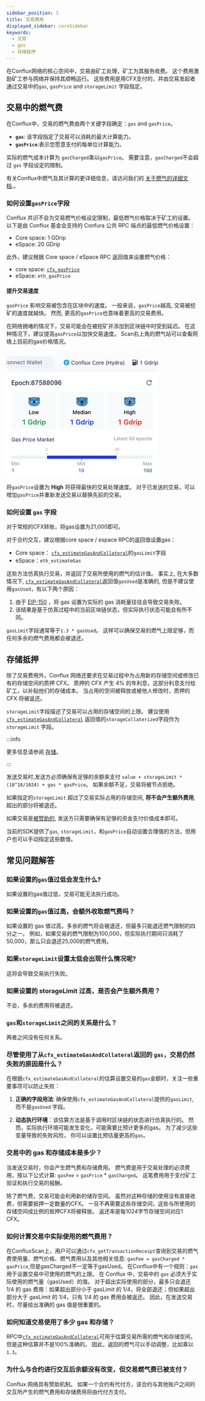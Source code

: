 ```yaml
---
sidebar_position: 3
title: 交易费用
displayed_sidebar: coreSidebar
keywords:
  - 交易
  - gas
  - 存储抵押
---
```


在Conflux网络的核心空间中，交易由矿工处理，矿工为其服务收费。 这个费用激励矿工参与网络并保持其顺畅运行。 这些费用是用CFX支付的，并由交易发起者通过交易中的`gas`, `gasPrice` and `storageLimit` 字段指定。

## 交易中的燃气费

在Conflux中，交易的燃气费由两个关键字段确定：`gas` and `gasPrice`。

- **`gas`**: 该字段指定了交易可以消耗的最大计算能力。
- **`gasPrice`**:表示您愿意支付的每单位计算能力。

实际的燃气成本计算为 `gasCharged`乘以`gasPrice`。 需要注意，`gasCharged`不会超过 `gas` 字段设定的限制。

有关Conflux中燃气及其计算的更详细信息，请访问我们的 [关于燃气的详细文档](../../zh-CN/docs/general/conflux-basics/gas.md).。

### 如何设置`gasPrice`字段

Conflux 共识不会为交易燃气价格设定限制，最低燃气价格取决于矿工的设置。 以下是由 Conflux 基金会支持的 Confura 公共 RPC 端点的最低燃气价格设置：

- Core space: 1 GDrip
- eSpace: 20 GDrip

此外，建议根据 Core space / eSpace RPC 返回值来设置燃气价格：

- core space: [`cfx_gasPrice`](/docs/core/build/json-rpc/cfx-namespace#cfx_gasprice)
- eSpace: `eth_gasPrice`

#### 提升交易速度

`gasPrice` 影响交易被包含在区块中的速度。 一般来说，`gasPrice`越高, 交易被挖矿的速度就越快。 然而, 更高的`gasPrice`也意味着更高的交易费用。

在网络拥堵的情况下，交易可能会在被挖矿并添加到区块链中时受到延迟。 在这种情况下，建议提高`gasPrice`以加快交易速度。 Scan右上角的燃气站可以查看网络上目前的gas价格情况。

![](./img/scan-gas-price2.png)

将`gasPrice`设置为 **High** 将获得最快的交易处理速度。 对于已发送的交易，可以增加`gasPrice`并重新发送交易以替换先前的交易。

### 如何设置 `gas` 字段

对于常规的CFX转账，将gas设置为21,000即可。

对于合约交互，建议根据core space / espace RPC的返回值设置gas：

- Core space： [`cfx_estimateGasAndCollateral`](/docs/core/build/json-rpc/cfx-namespace/#cfx_estimategasandcollateral)的`gasLimit`字段
- eSpace：`eth_estimateGas`

这些方法仿真执行交易，并返回了交易所使用的燃气的估计值。 事实上, 在大多数情况下, [`cfx_estimateGasAndCollateral`](/docs/core/build/json-rpc/cfx-namespace/#cfx_estimategasandcollateral)返回值`gasUsed`是准确的, 但是不建议使用`gasUsed`，有以下两个原因：

1. 由于 [EIP-150](https://eips.ethereum.org/EIPS/eip-150) ，将 gas 设置为实际的 gas 消耗量往往会导致交易失败。
2. 该结果是基于仿真过程中的当前区块链状态，但实际执行状态可能会有所不同。

`gasLimit`字段通常等于`1.3 * gasUsed`。 这样可以确保交易的燃气上限足够，而任何多余的燃气费用都会被退还。

## 存储抵押

除了交易费用外，Conflux 网络还要求在交易过程中为占用新的存储空间或修改已有的存储空间的质押 CFX。 质押的 CFX 产生 4% 的年利息，这部分利息支付给矿工，以补贴他们的存储成本。 当占用的空间被释放或被他人修改时，质押的 CFX 将被返还。

`storageLimit`字段描述了交易可以占用的存储空间的上限。 建议使用 [`cfx_estimateGasAndCollateral`](../../build/json-rpc/cfx-namespace.md#cfx_estimategasandcollateral) 返回值的`storageCollaterized`字段作为 `storageLimit` 字段。

:::info

更多信息请参阅 [存储](../storage.md)。

:::

发送交易时,发送方必须确保有足够的余额来支付 `value + storageLimit * (10^18/1024) + gas * gasPrice`。 如果余额不足，交易将被节点拒绝。

如果指定的`storageLimit` 超过了交易实际占用的存储空间, **将不会产生额外费用**,超出的部分将被退还。

如果交易是[被赞助的](../internal-contracts/sponsor-whitelist-control.md), 发送方只需要确保有足够的资金支付价值成本即可。

当前的SDK提供了`gas`, `storageLimit`，和`gasPrice`自动设置合理值的方法，但用户也可以手动指定这些数值。

## 常见问题解答

### 如果设置的`gas`值过低会发生什么?

如果设置的gas值过低，交易可能无法执行成功。

### 如果设置的`gas`值过高，会额外收取燃气费吗？

如果设置的 gas 值过高，多余的燃气将会被退还，但最多只能退还燃气限制的四分之一。 例如，如果交易的燃气限制为100,000，但实际执行期间只消耗了50,000，那么只会退还25,000的燃气费用。

### 如果`storageLimit`设置太低会出现什么情况呢?

这将会导致交易执行失败。

### 如果设置的 storageLimit 过高，是否会产生额外费用？

不会，多余的费用将被退还。

### `gas`和`storageLimit`之间的关系是什么？

两者之间没有任何关系。

### 尽管使用了从`cfx_estimateGasAndCollateral`返回的 `gas`，交易仍然失败的原因是什么？

在根据`cfx_estimateGasAndCollateral`的估算设置交易的`gas`金额时，关注一些重要事项可以防止失败：

1. **正确的字段用法**: 确保使用`cfx_estimateGasAndCollateral`提供的`gasLimit`, 而不是`gasUsed` 字段。

2. **动态执行环境**：该估算方法是基于调用时区块链的状态进行仿真执行的。 然而，实际执行环境可能发生变化，可能需要比预计更多的gas。 为了减少这些变量导致的失败风险， 你可以设置比预估量更高的`gas`。

### 交易中的 gas 和存储成本是多少？

当发送交易时，你会产生燃气费和存储费用。 燃气费是用于交易处理的必须费用，按以下公式计算: `gasFee` = `gasPrice` \* `gasCharged`。 这笔费用用于支付矿工验证和执行交易的报酬。

除了燃气费，交易可能会利用新的储存空间。 虽然对这种存储的使用没有直接收费，但需要抵押一定数量的CFX。 一旦不再需要这些存储空间，这些与所使用的存储空间成比例的抵押CFX将被释放。 返还率是每1024字节存储空间对应1 CFX。

### 如何计算交易中实际使用的燃气费用？

在ConfluxScan上，用户可以通过`cfx_getTransactionReceipt`查询到交易的燃气费使用量、燃气价格、燃气费用以及其他相关信息: `gasFee = gasCharged * gasPrice`,但是gasCharged不一定等于gasUsed。
在Conflux中有一个规则：`gas`用于设置交易中可使用的燃气的上限。 在 Conflux 中，交易中的 <code>gas</code> 必须大于实际使用的燃气量（gasUsed）的值。
对于超出实际使用的部分，最多只会退还 1/4 的 gas 费用：如果超出部分小于 gasLimit 的 1/4，将全部退还；但如果超出部分大于 gasLimit 的 1/4，只有 1/4 的 gas 费用会被返还。 因此，在发送交易时，尽量给出准确的 gas 值是很重要的。

### 如何知道交易使用了多少 gas 和存储？

RPC中[`cfx_estimateGasAndCollateral`](/docs/core/build/json-rpc/cfx-namespace/#cfx_estimategasandcollateral)可用于估算交易所需的燃气和存储空间，但是这种估算并不是100%准确的。
因此，返回的燃气可以手动调整，比如乘以`1.3`。

### 为什么与合约进行交互后余额没有改变，但交易燃气费已被支付？

Conflux 网络具有赞助机制。 如果一个合约有代付方，该合约与其他账户之间的交互所产生的燃气费用和存储费用将由代付方支付。
